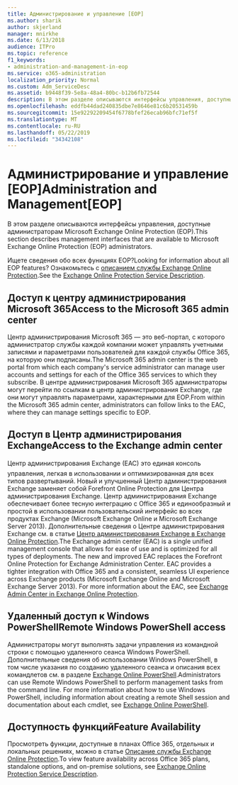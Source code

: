 ```yaml
---
title: Администрирование и управление [EOP]
ms.author: sharik
author: skjerland
manager: mnirkhe
ms.date: 6/13/2018
audience: ITPro
ms.topic: reference
f1_keywords:
- administration-and-management-in-eop
ms.service: o365-administration
localization_priority: Normal
ms.custom: Adm_ServiceDesc
ms.assetid: b9448f39-5e8a-48a4-80bc-b12b6fb72544
description: В этом разделе описываются интерфейсы управления, доступные администраторам Microsoft Exchange Online Protection (EOP).
ms.openlocfilehash: eddfb44dad240835dbe7e8646e81c6b20531459b
ms.sourcegitcommit: 15e92292209454f6778bfef26ecab96bfc71ef5f
ms.translationtype: MT
ms.contentlocale: ru-RU
ms.lasthandoff: 05/22/2019
ms.locfileid: "34342108"
---
```

# <a name="administration-and-managementeop"></a><span data-ttu-id="39c87-103">Администрирование и управление [EOP]</span><span class="sxs-lookup"><span data-stu-id="39c87-103">Administration and Management[EOP]</span></span>

<span data-ttu-id="39c87-104">В этом разделе описываются интерфейсы управления, доступные администраторам Microsoft Exchange Online Protection (EOP).</span><span class="sxs-lookup"><span data-stu-id="39c87-104">This section describes management interfaces that are available to Microsoft Exchange Online Protection (EOP) administrators.</span></span>
  
<span data-ttu-id="39c87-105">Ищете сведения обо всех функциях EOP?</span><span class="sxs-lookup"><span data-stu-id="39c87-105">Looking for information about all EOP features?</span></span> <span data-ttu-id="39c87-106">Ознакомьтесь с [описанием службы Exchange Online Protection](exchange-online-protection-service-description.md).</span><span class="sxs-lookup"><span data-stu-id="39c87-106">See the [Exchange Online Protection Service Description](exchange-online-protection-service-description.md).</span></span>
  
## <a name="access-to-the-microsoft-365-admin-center"></a><span data-ttu-id="39c87-107">Доступ к центру администрирования Microsoft 365</span><span class="sxs-lookup"><span data-stu-id="39c87-107">Access to the Microsoft 365 admin center</span></span>
<span data-ttu-id="39c87-108"><a name="BKMK_accesstotheoffice365admincenter"> </a></span><span class="sxs-lookup"><span data-stu-id="39c87-108"></span></span>

<span data-ttu-id="39c87-109">Центр администрирования Microsoft 365 — это веб-портал, с которого администратор службы каждой компании может управлять учетными записями и параметрами пользователей для каждой службы Office 365, на которую они подписаны.</span><span class="sxs-lookup"><span data-stu-id="39c87-109">The Microsoft 365 admin center is the web portal from which each company's service administrator can manage user accounts and settings for each of the Office 365 services to which they subscribe.</span></span> <span data-ttu-id="39c87-110">В центре администрирования Microsoft 365 администраторы могут перейти по ссылкам в центр администрирования Exchange, где они могут управлять параметрами, характерными для EOP.</span><span class="sxs-lookup"><span data-stu-id="39c87-110">From within the Microsoft 365 admin center, administrators can follow links to the EAC, where they can manage settings specific to EOP.</span></span>
  
## <a name="access-to-the-exchange-admin-center"></a><span data-ttu-id="39c87-111">Доступ в Центр администрирования Exchange</span><span class="sxs-lookup"><span data-stu-id="39c87-111">Access to the Exchange admin center</span></span>
<span data-ttu-id="39c87-112"><a name="BKMK_accesstotheexchangeadmincenter"> </a></span><span class="sxs-lookup"><span data-stu-id="39c87-112"></span></span>

<span data-ttu-id="39c87-p103">Центр администрирования Exchange (EAC)  это единая консоль управления, легкая в использовании и оптимизированная для всех типов развертываний. Новый и улучшенный Центр администрирования Exchange заменяет собой Forefront Online Protection для Центра администрирования Exchange. Центр администрирования Exchange обеспечивает более тесную интеграцию с Office 365 и единообразный и простой в использовании пользовательский интерфейс во всех продуктах Exchange (Microsoft Exchange Online и Microsoft Exchange Server 2013). Дополнительные сведения о Центре администрирования Exchange см. в статье [Центр администрирования Exchange в Exchange Online Protection](https://go.microsoft.com/fwlink/p/?LinkId=282381).</span><span class="sxs-lookup"><span data-stu-id="39c87-p103">The Exchange admin center (EAC) is a single unified management console that allows for ease of use and is optimized for all types of deployments. The new and improved EAC replaces the Forefront Online Protection for Exchange Administration Center. EAC provides a tighter integration with Office 365 and a consistent, seamless UI experience across Exchange products (Microsoft Exchange Online and Microsoft Exchange Server 2013). For more information about the EAC, see [Exchange Admin Center in Exchange Online Protection](https://go.microsoft.com/fwlink/p/?LinkId=282381).</span></span>
  
## <a name="remote-windows-powershell-access"></a><span data-ttu-id="39c87-117">Удаленный доступ к Windows PowerShell</span><span class="sxs-lookup"><span data-stu-id="39c87-117">Remote Windows PowerShell access</span></span>
<span data-ttu-id="39c87-118"><a name="BKMK_remotewindowspowershellaccess"> </a></span><span class="sxs-lookup"><span data-stu-id="39c87-118"></span></span>

 <span data-ttu-id="39c87-p104">Администраторы могут выполнять задачи управления из командной строки с помощью удаленного сеанса Windows PowerShell. Дополнительные сведения об использовании Windows PowerShell, в том числе указания по созданию удаленного сеанса и описания всех командлетов см. в разделе [Exchange Online PowerShell](https://go.microsoft.com/fwlink/p/?LinkId=282266).</span><span class="sxs-lookup"><span data-stu-id="39c87-p104">Administrators can use Remote Windows PowerShell to perform management tasks from the command line. For more information about how to use Windows PowerShell, including information about creating a remote Shell session and documentation about each cmdlet, see [Exchange Online PowerShell](https://go.microsoft.com/fwlink/p/?LinkId=282266).</span></span>
  
## <a name="feature-availability"></a><span data-ttu-id="39c87-121">Доступность функций</span><span class="sxs-lookup"><span data-stu-id="39c87-121">Feature Availability</span></span>
<span data-ttu-id="39c87-122"><a name="BKMK_remotewindowspowershellaccess"> </a></span><span class="sxs-lookup"><span data-stu-id="39c87-122"></span></span>

<span data-ttu-id="39c87-123">Просмотреть функции, доступные в планах Office 365, отдельных и локальных решениях, можно в статье [Описание службы Exchange Online Protection](exchange-online-protection-service-description.md).</span><span class="sxs-lookup"><span data-stu-id="39c87-123">To view feature availability across Office 365 plans, standalone options, and on-premise solutions, see [Exchange Online Protection Service Description](exchange-online-protection-service-description.md).</span></span>
  

